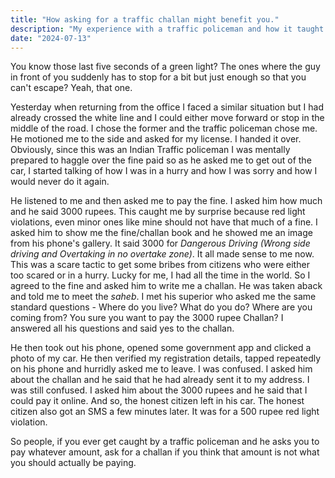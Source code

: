 ```yaml
--- 
title: "How asking for a traffic challan might benefit you." 
description: "My experience with a traffic policeman and how it taught me a neat trick"
date: "2024-07-13" 
---
```


You know those last five seconds of a green light? The ones where the guy in
front of you suddenly has to stop for a bit but just enough so that you can't
escape? Yeah, that one.

Yesterday when returning from the office I faced a similar situation but I had
already crossed the white line and I could either move forward or stop in the
middle of the road. I chose the former and the traffic policeman chose me. He
motioned me to the side and asked for my license. I handed it over. Obviously,
since this was an Indian Traffic policeman I was mentally prepared to haggle
over the fine paid so as he asked me to get out of the car, I started talking
of how I was in a hurry and how I was sorry and how I would never do it again.

He listened to me and then asked me to pay the fine. I asked him how much and
he said 3000 rupees. This caught me by surprise because red light violations,
even minor ones like mine should not have that much of a fine. I asked him to
show me the fine/challan book and he showed me an image from his phone's
gallery. It said 3000 for _Dangerous Driving (Wrong side driving and Overtaking
in no overtake zone)_. It all made sense to me now. This was a scare tactic to
get some bribes from citizens who were either too scared or in a hurry. Lucky
for me, I had all the time in the world. So I agreed to the fine and asked him
to write me a challan. He was taken aback and told me to meet the _saheb_. I
met his superior who asked me the same standard questions - Where do you live?
What do you do? Where are you coming from? You sure you want to pay the 3000
rupee Challan? I answered all his questions and said yes to the challan.

He then took out his phone, opened some government app and clicked a photo of
my car. He then verified my registration details, tapped repeatedly on his
phone and hurridly asked me to leave. I was confused. I asked him about the
challan and he said that he had already sent it to my address. I was still
confused. I asked him about the 3000 rupees and he said that I could pay it
online. And so, the honest citizen left in his car. The honest citizen also got
an SMS a few minutes later. It was for a 500 rupee red light violation.

So people, if you ever get caught by a traffic policeman and he asks you to pay
whatever amount, ask for a challan if you think that amount is not what you
should actually be paying.

